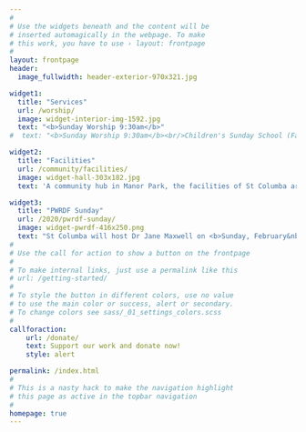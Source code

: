```yaml
---
#
# Use the widgets beneath and the content will be
# inserted automagically in the webpage. To make
# this work, you have to use › layout: frontpage
#
layout: frontpage
header:
  image_fullwidth: header-exterior-970x321.jpg

widget1:
  title: "Services"
  url: /worship/
  image: widget-interior-img-1592.jpg
  text: "<b>Sunday Worship 9:30am</b>"
#  text: "<b>Sunday Worship 9:30am</b><br/>Children's Sunday School (Fall through Spring)"

widget2:
  title: "Facilities"
  url: /community/facilities/
  image: widget-hall-303x182.jpg
  text: 'A community hub in Manor Park, the facilities of St Columba are used by various groups throughout the week, and on weekends by individuals for special occasions such as birthday or anniversary parties.  If you have an event or meeting, one of the church halls may be a perfect fit for your needs.'

widget3:
  title: "PWRDF Sunday"
  url: /2020/pwrdf-sunday/
  image: widget-pwrdf-416x250.png
  text: "St Columba will host Dr Jane Maxwell on <b>Sunday, February&nbsp;16</b> to speak to us about the Primate's World Relief and Development Fund."
#
# Use the call for action to show a button on the frontpage
#
# To make internal links, just use a permalink like this
# url: /getting-started/
#
# To style the button in different colors, use no value
# to use the main color or success, alert or secondary.
# To change colors see sass/_01_settings_colors.scss
#
callforaction:
    url: /donate/
    text: Support our work and donate now!
    style: alert

permalink: /index.html
#
# This is a nasty hack to make the navigation highlight
# this page as active in the topbar navigation
#
homepage: true
---
```

